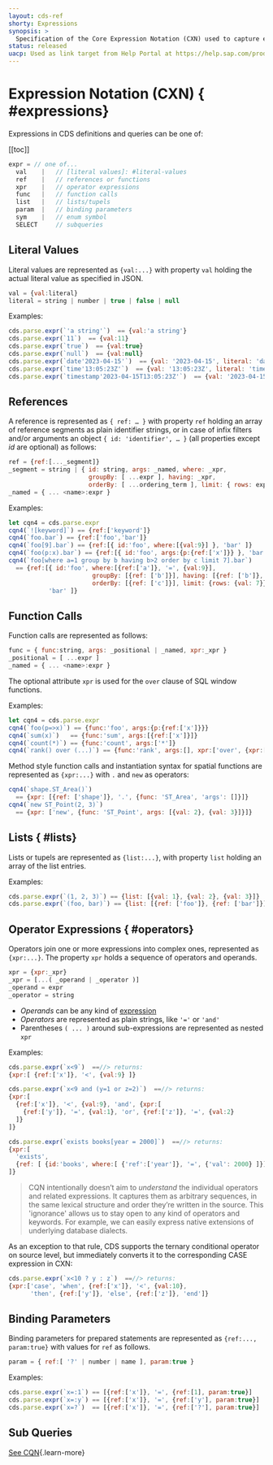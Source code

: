 ```yaml
---
layout: cds-ref
shorty: Expressions
synopsis: >
  Specification of the Core Expression Notation (CXN) used to capture expressions as plain JavaScript objects.
status: released
uacp: Used as link target from Help Portal at https://help.sap.com/products/BTP/65de2977205c403bbc107264b8eccf4b/855e00bd559742a3b8276fbed4af1008.html
---
```


# Expression Notation (CXN) { #expressions}

[expression]: #expressions
[expr]: #expressions
[CQN]: ./cqn


Expressions in CDS definitions and queries can be one of:

[[toc]]

```js
expr = // one of...
  val    |   // [literal values]: #literal-values
  ref    |   // references or functions
  xpr    |   // operator expressions
  func   |   // function calls
  list   |   // lists/tupels
  param  |   // binding parameters
  sym    |   // enum symbol
  SELECT     // subqueries
```


## Literal Values

[val]: #literal-values

Literal values are represented as `{val:...}` with property `val` holding the actual literal value as specified in JSON.

```js
val = {val:literal}
literal = string | number | true | false | null
```

Examples:
```js
cds.parse.expr(`'a string'`)  == {val:'a string'}
cds.parse.expr(`11`)  == {val:11}
cds.parse.expr(`true`)  == {val:true}
cds.parse.expr(`null`)  == {val:null}
cds.parse.expr(`date'2023-04-15'`)  == {val: '2023-04-15', literal: 'date'}
cds.parse.expr(`time'13:05:23Z'`)  == {val: '13:05:23Z', literal: 'time'}
cds.parse.expr(`timestamp'2023-04-15T13:05:23Z'`)  == {val: '2023-04-15T13:05:23Z', literal: 'timestamp'}
```


## References

[ref]: #references

A reference is represented as `{ ref: … }` with property `ref` holding an array of reference segments as plain identifier strings,
or in case of infix filters and/or arguments an object `{ id: 'identifier', … }` (all properties except _id_ are optional) as follows:

```js
ref = {ref:[..._segment]}
_segment = string | { id: string, args: _named, where: _xpr,
                      groupBy: [ ...expr ], having: _xpr,
                      orderBy: [ ...ordering_term ], limit: { rows: expr, offset: expr } }
_named = { ... <name>:expr }
```

Examples:
```js
let cqn4 = cds.parse.expr
cqn4(`![keyword]`) == {ref:['keyword']}
cqn4(`foo.bar`) == {ref:['foo','bar']}
cqn4(`foo[9].bar`) == {ref:[{ id:'foo', where:[{val:9}] }, 'bar' ]}
cqn4(`foo(p:x).bar`) == {ref:[{ id:'foo', args:{p:{ref:['x']}} }, 'bar' ]}
cqn4(`foo[where a=1 group by b having b>2 order by c limit 7].bar`)
  == {ref:[{ id:'foo', where:[{ref:['a']}, '=', {val:9}],
                       groupBy: [{ref: ['b']}], having: [{ref: ['b']}, '>',  {val:2}],
                       orderBy: [{ref: ['c']}], limit: {rows: {val: 7}} },
           'bar' ]}
```


## Function Calls

[func]: #functions

Function calls are represented as follows:

```js
func = { func:string, args: _positional | _named, xpr:_xpr }
_positional = [ ...expr ]
_named = { ... <name>:expr }
```
The optional attribute `xpr` is used for the `over` clause of SQL window functions.

Examples:
```js
let cqn4 = cds.parse.expr
cqn4(`foo(p=>x)`) == {func:'foo', args:{p:{ref:['x']}}}
cqn4(`sum(x)`)   == {func:'sum', args:[{ref:['x']}]}
cqn4(`count(*)`) == {func:'count', args:['*']}
cqn4(`rank() over (...)`) == {func:'rank', args:[], xpr:['over', {xpr:[...]}]}
```

Method style function calls and instantiation syntax for spatial
functions are represented as `{xpr:...}` with `.` and `new` as operators:
```js
cqn4(`shape.ST_Area()`)
  == {xpr: [{ref: ['shape']}, '.', {func: 'ST_Area', 'args': []}]}
cqn4(`new ST_Point(2, 3)`)
  == {xpr: ['new', {func: 'ST_Point', args: [{val: 2}, {val: 3}]}]}
```

## Lists { #lists}

[list]: #lists

Lists or tupels are represented as `{list:...}`, with property `list` holding an array of the list entries.

Examples:
```js
cds.parse.expr(`(1, 2, 3)`) == {list: [{val: 1}, {val: 2}, {val: 3}]}
cds.parse.expr(`(foo, bar)`) == {list: [{ref: ['foo']}, {ref: ['bar']}]}
```


## Operator Expressions { #operators}

[xpr]: #operators
[_xpr]: #operators

Operators join one or more expressions into complex ones, represented as `{xpr:...}`. The property `xpr` holds a sequence of operators and operands.

```js
xpr = {xpr:_xpr}
_xpr = [...( _operand | _operator )]
_operand = expr
_operator = string
```

* *Operands* can be any kind of [expression]
* *Operators* are represented as plain strings, like `'='` or `'and'`
* Parentheses `( ... )` around sub-expressions are represented as nested `xpr`

Examples:

```js
cds.parse.expr(`x<9`)  ==//> returns:
{xpr:[ {ref:['x']}, '<', {val:9} ]}

cds.parse.expr(`x<9 and (y=1 or z=2)`)  ==//> returns:
{xpr:[
  {ref:['x']}, '<', {val:9}, 'and', {xpr:[
    {ref:['y']}, '=', {val:1}, 'or', {ref:['z']}, '=', {val:2}
  ]}
]}

cds.parse.expr(`exists books[year = 2000]`)  ==//> returns:
{xpr:[
  'exists',
  {ref: [ {id:'books', where:[ {'ref':['year']}, '=', {'val': 2000} ]}]}
]}
```

> CQN intentionally doesn’t aim to _understand_ the individual operators and related expressions. It captures them as arbitrary sequences, in the same lexical structure and order they’re written in the source. This 'ignorance' allows us to stay open to any kind of operators and keywords. For example, we can easily express native extensions of underlying database dialects.

As an exception to that rule, CDS supports the ternary conditional operator on source level,
but immediately converts it to the corresponding CASE expression in CXN:

```js
cds.parse.expr(`x<10 ? y : z`)  ==//> returns:
{xpr:['case', 'when', {ref:['x']}, '<', {val:10},
      'then', {ref:['y']}, 'else', {ref:['z']}, 'end']}
```


## Binding Parameters

[param]: #parameters

Binding parameters for prepared statements are represented as `{ref:..., param:true}` with values for `ref` as follows.

```js
param = { ref:[ '?' | number | name ], param:true }
```

Examples:
```js
cds.parse.expr(`x=:1`) == [{ref:['x']}, '=', {ref:[1], param:true}]
cds.parse.expr(`x=:y`) == [{ref:['x']}, '=', {ref:['y'], param:true}]
cds.parse.expr(`x=?`)  == [{ref:['x']}, '=', {ref:['?'], param:true}]
```

## Sub Queries

[See CQN][CQN]{.learn-more}
